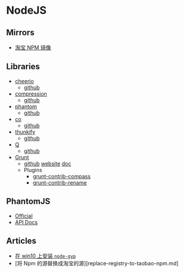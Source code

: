 NodeJS
======

## Mirrors

* [淘宝 NPM 镜像][mirror-taobao-npm]

## Libraries

*  [cheerio][cheerio-npm]
    -  [github][cheerio-github]
*  [compression][compression-npm]
    -  [github][compression-github]
*  [phantom][phantom-npm]
    -  [github][phantom-github]
*  [co][co-npm]
    -  [github][co-github]
*  [thunkify][thunkify-npm]
    -  [github][thunkify-github]
*  [Q][q-npm]
    -  [github][q-github]
*  [Grunt][grunt-npm]
    -  [github][grunt-github] [website][grunt-website] [doc][grunt-doc]
    -  Plugins
        +  [grunt-contrib-compass][grunt-contrib-compass-npm]
        +  [grunt-contrib-rename][grunt-contrib-rename-npm]


## PhantomJS

* [Official][phantomjs-official]
* [API Docs][phantomjs-api-docs]

## Articles

* [在 win10 上安装 `node-gyp`][qa-1]
* [将 Npm 的源替换成淘宝的源][replace-registry-to-taobao-npm.md]

[grunt-contrib-compass-npm]: https://www.npmjs.com/package/grunt-contrib-compass
[grunt-contrib-rename-npm]: https://www.npmjs.com/package/grunt-contrib-rename

[grunt-npm]: https://www.npmjs.com/package/grunt
[grunt-github]: https://github.com/gruntjs/grunt
[grunt-website]: http://gruntjs.com/
[grunt-doc]: http://gruntjs.com/getting-started

[mirror-taobao-npm]: http://npm.taobao.org/

[cheerio-npm]: https://www.npmjs.com/package/cheerio
[cheerio-github]: https://github.com/cheeriojs/cheerio

[compression-npm]: https://www.npmjs.com/package/compression
[compression-github]: https://github.com/expressjs/compression

[phantom-npm]: https://www.npmjs.com/package/phantom
[phantom-github]: https://github.com/sgentle/phantomjs-node

[co-npm]: https://www.npmjs.com/package/co
[co-github]: https://github.com/tj/co

[q-npm]: https://www.npmjs.com/package/q
[q-github]: https://github.com/kriskowal/q

[thunkify-npm]: https://www.npmjs.com/package/thunkify
[thunkify-github]: https://github.com/tj/node-thunkify

[phantomjs-official]: http://phantomjs.org/
[phantomjs-api-docs]: http://phantomjs.org/api/

[node-gyp-npm]: https://www.npmjs.com/package/node-gyp
[node-gyp-github]: https://github.com/nodejs/node-gyp

[qa-1]: http://www.serverpals.com/blog/building-using-node-gyp-with-visual-studio-express-2015-on-windows-10-pro-x64
